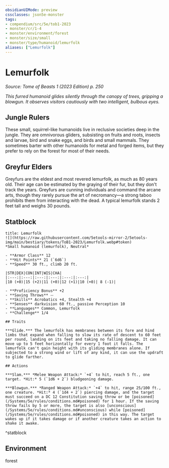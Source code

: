 ```yaml
---
obsidianUIMode: preview
cssclasses: json5e-monster
tags:
- compendium/src/5e/tob1-2023
- monster/cr/1-4
- monster/environment/forest
- monster/size/small
- monster/type/humanoid/lemurfolk
aliases: ["Lemurfolk"]
---
```

# Lemurfolk
*Source: Tome of Beasts 1 (2023 Edition) p. 250*  

*This furred humanoid glides silently through the canopy of trees, gripping a blowgun. It observes visitors cautiously with two intelligent, bulbous eyes.*

## Jungle Rulers

These small, squirrel-like humanoids live in reclusive societies deep in the jungle. They are omnivorous gliders, subsisting on fruits and roots, insects and larvae, bird and snake eggs, and birds and small mammals. They sometimes barter with other humanoids for metal and forged items, but they prefer to rely on the forest for most of their needs.

## Greyfur Elders

Greyfurs are the eldest and most revered lemurfolk, as much as 80 years old. Their age can be estimated by the graying of their fur, but they don't track the years. Greyfurs are cunning individuals and command the arcane arts, though they rarely pursue the art of necromancy—a strong taboo prohibits them from interacting with the dead. A typical lemurfolk stands 2 feet tall and weighs 30 pounds.

## Statblock

```ad-statblock
title: Lemurfolk
![](https://raw.githubusercontent.com/5etools-mirror-2/5etools-img/main/bestiary/tokens/ToB1-2023/Lemurfolk.webp#token)
*Small humanoid (lemurfolk), Neutral*

- **Armor Class** 12
- **Hit Points** 21 (`6d6`)
- **Speed** 30 ft., climb 20 ft.

|STR|DEX|CON|INT|WIS|CHA|
|:---:|:---:|:---:|:---:|:---:|:---:|
|10 (+0)|15 (+2)|11 (+0)|12 (+1)|10 (+0)| 8 (-1)|

- **Proficiency Bonus** +2
- **Saving Throws** ⏤
- **Skills** Acrobatics +4, Stealth +4
- **Senses** darkvision 60 ft., passive Perception 10
- **Languages** Common, Lemurfolk
- **Challenge** 1/4

## Traits

***Glide.*** The lemurfolk has membranes between its fore and hind limbs that expand when falling to slow its rate of descent to 60 feet per round, landing on its feet and taking no falling damage. It can move up to 5 feet horizontally for every 1 foot it falls. The lemurfolk can't gain height with its gliding membranes alone. If subjected to a strong wind or lift of any kind, it can use the updraft to glide farther.

## Actions

***Slam.*** *Melee Weapon Attack:* `+4` to hit, reach 5 ft., one target. *Hit:* 5 (`1d6 + 2`) bludgeoning damage.

***Blowgun.*** *Ranged Weapon Attack:* `+4` to hit, range 25/100 ft., one creature. *Hit:* 4 (`1d4 + 2`) piercing damage, and the target must succeed on a DC 12 Constitution saving throw or be [poisoned](/Systems/5e/rules/conditions.md#poisoned) for 1 hour. If the saving throw fails by 5 or more, the target is also [unconscious](/Systems/5e/rules/conditions.md#unconscious) while [poisoned](/Systems/5e/rules/conditions.md#poisoned) in this way. The target wakes up if it takes damage or if another creature takes an action to shake it awake.
```
^statblock

## Environment

forest